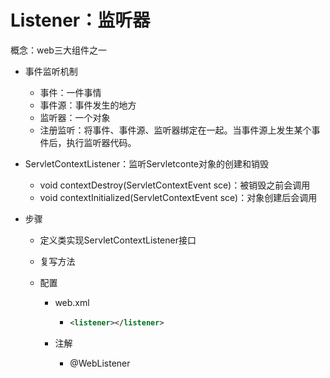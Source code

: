 # Listener：监听器

概念：web三大组件之一

- 事件监听机制

  - 事件：一件事情
  - 事件源：事件发生的地方
  - 监听器：一个对象
  - 注册监听：将事件、事件源、监听器绑定在一起。当事件源上发生某个事件后，执行监听器代码。

- ServletContextListener：监听Servletconte对象的创建和销毁

  - void contextDestroy(ServletContextEvent sce)：被销毁之前会调用
  - void contextInitialized(ServletContextEvent sce)：对象创建后会调用

- 步骤

  - 定义类实现ServletContextListener接口

  - 复写方法

  - 配置

    - web.xml

      - ```xml
        <listener></listener>
        ```

    - 注解

      - @WebListener